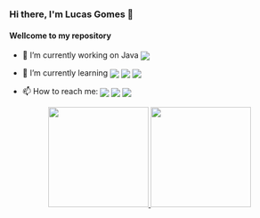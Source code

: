 ### Hi there, I'm Lucas Gomes 👋
#### Wellcome to my repository

- 🔭 I’m currently working on Java <img align="center" src="https://img.shields.io/badge/Java-ED8B00?style=for-the-badge&logo=java&logoColor=white">


- 🌱 I’m currently learning <img align="center" src="https://img.shields.io/badge/C%23-239120?style=for-the-badge&logo=c-sharp&logoColor=white"> <img align="center" src="https://img.shields.io/badge/Kotlin-0095D5?&style=for-the-badge&logo=kotlin&logoColor=white"> <img align="center" src="https://img.shields.io/badge/JavaScript-F7DF1E?style=for-the-badge&logo=javascript&logoColor=black">


<!-- - 👯 I’m looking to collaborate on ... -->
<!-- - 🤔 I’m looking for help with ... -->
<!-- - 💬 Ask me about ... -->
- 📫 How to reach me:  <a href="https://www.linkedin.com/in/lucas-gomes-caldas-4264b4205/" target="_blank"><img align="center" src="https://img.shields.io/badge/-LinkedIn-%230077B5?style=for-the-badge&logo=linkedin&logoColor=white" target="_blank"></a> <a href = "mailto:lggomes007@gmail.com"><img align="center" src="https://img.shields.io/badge/Gmail-D14836?style=for-the-badge&logo=gmail&logoColor=white" target="_blank"></a> <a href = "https://t.me/lucasgcaldas"><img align="center" src="https://img.shields.io/badge/Telegram-2CA5E0?style=for-the-badge&logo=telegram&logoColor=white" target="_blank"></a>


<!-- - 😄 Pronouns: ... -->
<!-- - ⚡ Fun fact: ... -->

<div align="center">
  <a href="https://github.com/lucasgcaldas">
  <img height="180em" src="https://github-readme-stats.vercel.app/api?username=lucasgcaldas&show_icons=true&theme=dark&include_all_commits=true"/>
  <img height="180em" src="https://github-readme-stats.vercel.app/api/top-langs/?username=lucasgcaldas&layout=compact&langs_count7&theme=dark"/>
</div>
  
  
 
